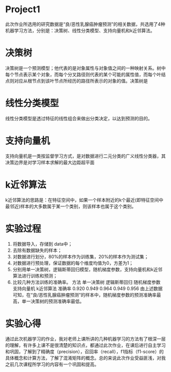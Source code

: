 # **Project1**
此次作业所选用的研究数据是“良/恶性乳腺癌肿瘤预测”的相关数据，共选用了4种机器学习方法，分别是：决策树、线性分类模型、支持向量机和k近邻算法。
# 决策树
决策树是一个预测模型；他代表的是对象属性与对象值之间的一种映射关系。树中每个节点表示某个对象，而每个分叉路径则代表的某个可能的属性值，而每个叶结点则对应从根节点到该叶节点所经历的路径所表示的对象的值。决策树是
# 线性分类模型
线性分类模型是透过特征的线性组合来做出分类决定，以达到预测的目的。
# 支持向量机
支持向量机是一类按监督学习方式，是对数据进行二元分类的广义线性分类器，其决策边界是对学习样本求解的最大边距超平面
# k近邻算法
k近邻算法的思路是：在特征空间中，如果一个样本附近的k个最近(即特征空间中最邻近)样本的大多数属于某一个类别，则该样本也属于这个类别。

# 实验过程
1. 将数据导入，存储到 data中；
2. 去除有数据缺失的样本；
3. 对数据进行划分，80%的样本作为训练集，20%的样本作为测试集；
4. 对数据进行预处理，保证数据的每个维度均值为0，方差为1；
5. 分别用单一决策树，逻辑斯蒂回归模型，随机梯度参数，支持向量机和k近邻算法进行训练和预测；
6. 比较几种方法训练的准确率。
方法      单一决策树     逻辑斯蒂回归     随机梯度参数    支持向量机    k近邻算法
准确率     0.920         0.949           0.964          0.949        0.956
由上述数据可知，在“良/恶性乳腺癌肿瘤预测”的样本中，随机梯度参数的预测准确率最高，单一决策树的预测准确率最低。

# 实验心得
通过此次机器学习的作业，我对老师上课所讲的几种机器学习的方法有了根深一层的理解，有许多上课不是很清楚的知识点，都通过此次作业，在课后进行自主学习和巩固，了解到了精确度（precision），召回率（recall），f1指标（f1-score）的具体概念和计算方法，了解了混淆矩阵的概念。总的来说此次作业受益匪浅，对我之前几次课程所学习的内容有一个巩固和提高。
